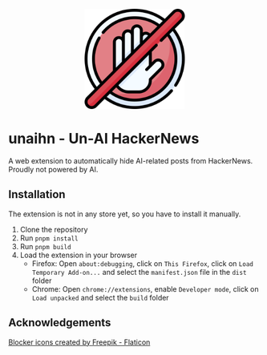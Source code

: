 <p align="center">
  <img src="https://github.com/Elfo404/unaihn/blob/main/public/icon.png" width="200" height="200">
</p>

# unaihn - Un-AI HackerNews

A web extension to automatically hide AI-related posts from HackerNews. Proudly not powered by AI.

## Installation

The extension is not in any store yet, so you have to install it manually.

1. Clone the repository
2. Run `pnpm install`
3. Run `pnpm build`
4. Load the extension in your browser
   - Firefox: Open `about:debugging`, click on `This Firefox`, click on `Load Temporary Add-on...` and select the `manifest.json` file in the `dist` folder
   - Chrome: Open `chrome://extensions`, enable `Developer mode`, click on `Load unpacked` and select the `build` folder

## Acknowledgements

<a href="https://www.flaticon.com/free-icons/blocker" title="blocker icons">Blocker icons created by Freepik - Flaticon</a>
